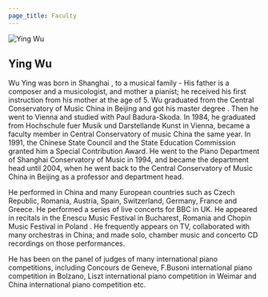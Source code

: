 ```yaml
---
page_title: Faculty
---
```


![Ying Wu](/img/ying-wu.jpg)

## Ying Wu

Wu Ying was born in Shanghai , to a musical family - His father is a composer and a musicologist, and mother a pianist; he received his first instruction from his mother at the age of 5.  Wu graduated from the Central Conservatory of Music China in Beijing and got his master degree .  Then he went to Vienna and studied with Paul Badura-Skoda.  In 1984, he graduated from Hochschule fuer Musik und Darstellande Kunst in Vienna, became a faculty member in Central Conservatory of music China the same year.  In 1991, the Chinese State Council and the State Education Commission granted him a Special Contribution Award.  He went to the Piano Department of Shanghai Conservatory of Music in 1994, and became the department head until 2004, when he went back to the Central Conservatory of Music China in Beijing as a professor and department head.
    
He performed in China and many European countries such as Czech Republic, Romania, Austria, Spain, Switzerland, Germany, France and Greece. He performed a series of live concerts for BBC in UK. He appeared in recitals in the Enescu Music Festival in Bucharest, Romania and Chopin Music Festival in Poland .  He frequently appears on TV, collaborated with many orchestras in China; and made solo, chamber music and concerto CD recordings on those performances.

He has been on the panel of judges of many international piano competitions, including Concours de Geneve, F.Busoni international piano competition in Bolzano, Liszt international piano competition in Weimar and China international piano competition etc.
